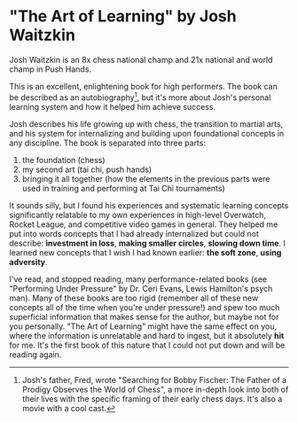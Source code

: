 # "The Art of Learning" by Josh Waitzkin

Josh Waitzkin is an 8x chess national champ and 21x national and world champ in Push Hands.

This is an excellent, enlightening book for high performers.
The book can be described as an autobiography[^1], but it's more about Josh's personal learning system and how it helped him achieve success.

Josh describes his life growing up with chess, the transition to martial arts, and his system for internalizing and building upon foundational concepts in any discipline.
The book is separated into three parts:

1. the foundation (chess)
2. my second art (tai chi, push hands)
3. bringing it all together (how the elements in the previous parts were used in training and performing at Tai Chi tournaments)

It sounds silly, but I found his experiences and systematic learning concepts significantly relatable to my own experiences in high-level Overwatch, Rocket League, and competitive video games in general.
They helped me put into words concepts that I had already internalized but could not describe: **investment in loss**, **making smaller circles**, **slowing down time**.
I learned new concepts that I wish I had known earlier: **the soft zone**, **using adversity**.

I've read, and stopped reading, many performance-related books (see "Performing Under Pressure" by Dr. Ceri Evans, Lewis Hamilton's psych man).
Many of these books are too rigid (remember all of these new concepts all of the time when you're under pressure!) and spew too much superficial information that makes sense for the author, but maybe not for you personally.
"The Art of Learning" might have the same effect on you, where the information is unrelatable and hard to ingest, but it absolutely **hit** for me.
It's the first book of this nature that I could not put down and will be reading again.

[^1]: Josh's father, Fred, wrote "Searching for Bobby Fischer: The Father of a Prodigy Observes the World of Chess", a more in-depth look into both of their lives with the specific framing of their early chess days. It's also a movie with a cool cast.